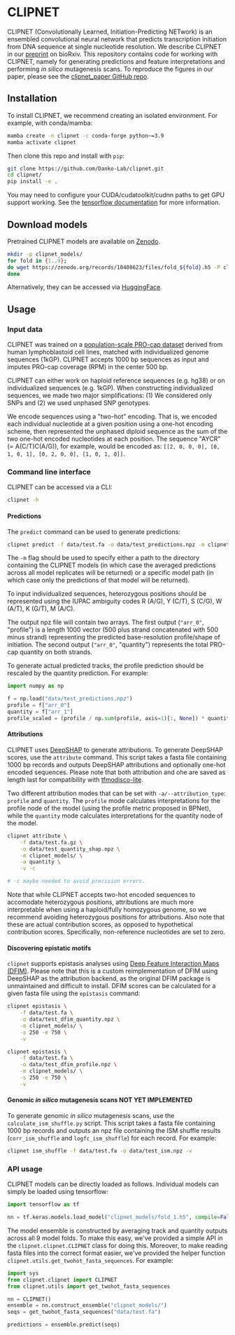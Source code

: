 # CLIPNET

CLIPNET (Convolutionally Learned, Initiation-Predicting NETwork) is an ensembled convolutional neural network that predicts transcription initiation from DNA sequence at single nucleotide resolution. We describe CLIPNET in our [preprint](https://www.biorxiv.org/content/10.1101/2024.03.13.583868) on bioRxiv. This repository contains code for working with CLIPNET, namely for generating predictions and feature interpretations and performing *in silico* mutagenesis scans. To reproduce the figures in our paper, please see the [clipnet_paper GitHub repo](https://github.com/Danko-Lab/clipnet_paper/).

## Installation

To install CLIPNET, we recommend creating an isolated environment. For example, with conda/mamba:

```bash
mamba create -n clipnet -c conda-forge python~=3.9
mamba activate clipnet
```

Then clone this repo and install with `pip`:

```bash
git clone https://github.com/Danko-Lab/clipnet.git
cd clipnet/
pip install -e .
```

You may need to configure your CUDA/cudatoolkit/cudnn paths to get GPU support working. See the [tensorflow documentation](https://www.tensorflow.org/install/gpu) for more information.

## Download models

Pretrained CLIPNET models are available on [Zenodo](https://zenodo.org/doi/10.5281/zenodo.10408622).

```bash
mkdir -p clipnet_models/
for fold in {1..9};
do wget https://zenodo.org/records/10408623/files/fold_${fold}.h5 -P clipnet_models/;
done
```

Alternatively, they can be accessed via [HuggingFace](https://huggingface.co/adamyhe/clipnet).

## Usage

### Input data

CLIPNET was trained on a [population-scale PRO-cap dataset](http://dx.doi.org/10.1038/s41467-020-19829-z) derived from human lymphoblastoid cell lines, matched with individualized genome sequences (1kGP). CLIPNET accepts 1000 bp sequences as input and imputes PRO-cap coverage (RPM) in the center 500 bp.

CLIPNET can either work on haploid reference sequences (e.g. hg38) or on individualized sequences (e.g. 1kGP). When constructing individualized sequences, we made two major simplifications: (1) We considered only SNPs and (2) we used unphased SNP genotypes.

We encode sequences using a "two-hot" encoding. That is, we encoded each individual nucleotide at a given position using a one-hot encoding scheme, then represented the unphased diploid sequence as the sum of the two one-hot encoded nucleotides at each position. The sequence "AYCR" (= A(C/T)C(A/G)), for example, would be encoded as: `[[2, 0, 0, 0], [0, 1, 0, 1], [0, 2, 0, 0], [1, 0, 1, 0]]`.

### Command line interface

CLIPNET can be accessed via a CLI:

```bash
clipnet -h
```

#### Predictions

The `predict` command can be used to generate predictions:

```bash
clipnet predict -f data/test.fa -o data/test_predictions.npz -m clipnet_models/ -v
```

The `-m` flag should be used to specify either a path to the directory containing the CLIPNET models (in which case the averaged predictions across all model replicates will be returned) or a specific model path (in which case only the predictions of that model will be returned).

To input individualized sequences, heterozygous positions should be represented using the IUPAC ambiguity codes R (A/G), Y (C/T), S (C/G), W (A/T), K (G/T), M (A/C).

The output npz file will contain two arrays. The first output (`"arr_0"`, "profile") is a length 1000 vector (500 plus strand concatenated with 500 minus strand) representing the predicted base-resolution profile/shape of initiation. The second output (`"arr_0"`, "quantity") represents the total PRO-cap quantity on both strands.

To generate actual predicted tracks, the profile prediction should be rescaled by the quantity prediction. For example:

```python
import numpy as np

f = np.load("data/test_predictions.npz") 
profile = f["arr_0"]
quantity = f["arr_1"]
profile_scaled = (profile / np.sum(profile, axis=1)[:, None]) * quantity
```

#### Attributions

CLIPNET uses [DeepSHAP](https://shap.readthedocs.io/en/latest/generated/shap.DeepExplainer.html) to generate attributions. To generate DeepSHAP scores, use the `attribute` command. This script takes a fasta file containing 1000 bp records and outputs DeepSHAP attributions and optionally one-hot encoded sequences. Please note that both attribution and ohe are saved as length last for compatibility with [tfmodisco-lite](https://github.com/jmschrei/tfmodisco-lite/).

Two different attribution modes that can be set with `-a/--attribution_type`: `profile` and `quantity`. The `profile` mode calculates interpretations for the profile node of the model (using the profile metric proposed in BPNet), while the `quantity` mode calculates interpretations for the quantity node of the model.

```bash
clipnet attribute \
    -f data/test.fa.gz \
    -o data/test_quantity_shap.npz \
    -m clipnet_models/ \
    -a quantity \
    -v -c

# -c maybe needed to avoid precision errors.
```

Note that while CLIPNET accepts two-hot encoded sequences to accomodate heterozygous positions, attributions are much more interpretable when using a haploid/fully homozygous genome, so we recommend avoiding heterozygous positions for attributions. Also note that these are actual contribution scores, as opposed to hypothetical contribution scores. Specifically, non-reference nucleotides are set to zero.

#### Discovering epistatic motifs

`clipnet` supports epistasis analyses using [Deep Feature Interaction Maps (DFIM)](https://github.com/kundajelab/dfim). Please note that this is a custom reimplementation of DFIM using DeepSHAP as the attribution backend, as the original DFIM package is unmaintained and difficult to install. DFIM scores can be calculated for a given fasta file using the `epistasis` command:

```bash
clipnet epistasis \
    -f data/test.fa \
    -o data/test_dfim_quantity.npz \
    -m clipnet_models/ \
    -s 250 -e 750 \
    -v

clipnet epistasis \
    -f data/test.fa \
    -o data/test_dfim_profile.npz \
    -m clipnet_models/ \
    -s 250 -e 750 \
    -v
```

#### Genomic *in silico* mutagenesis scans NOT YET IMPLEMENTED

To generate genomic *in silico* mutagenesis scans, use the `calculate_ism_shuffle.py` script. This script takes a fasta file containing 1000 bp records and outputs an npz file containing the ISM shuffle results (`corr_ism_shuffle` and `logfc_ism_shuffle`) for each record. For example:

```bash
clipnet ism_shuffle -f data/test.fa -o data/test_ism.npz -v
```

### API usage

CLIPNET models can be directly loaded as follows. Individual models can simply be loaded using tensorflow:

```python
import tensorflow as tf

nn = tf.keras.models.load_model("clipnet_models/fold_1.h5", compile=False)
```

The model ensemble is constructed by averaging track and quantity outputs across all 9 model folds. To make this easy, we've provided a simple API in the `clipnet.clipnet.CLIPNET` class for doing this. Moreover, to make reading fasta files into the correct format easier, we've provided the helper function `clipnet.utils.get_twohot_fasta_sequences`. For example:

```python
import sys
from clipnet.clipnet import CLIPNET
from clipnet.utils import get_twohot_fasta_sequences

nn = CLIPNET()
ensemble = nn.construct_ensemble("clipnet_models/")
seqs = get_twohot_fasta_sequences("data/test.fa")

predictions = ensemble.predict(seqs)
```

